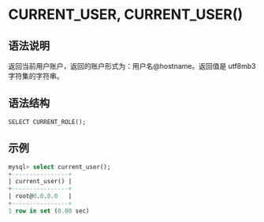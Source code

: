 # **CURRENT_USER, CURRENT_USER()**

## **语法说明**

返回当前用户账户，返回的账户形式为：用户名@hostname。返回值是 utf8mb3 字符集的字符串。

## **语法结构**

```
SELECT CURRENT_ROLE();
```

## **示例**

```sql
mysql> select current_user();
+----------------+
| current_user() |
+----------------+
| root@0.0.0.0   |
+----------------+
1 row in set (0.00 sec)
```
